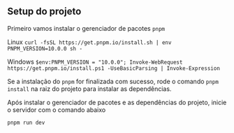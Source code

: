 ## Setup do projeto

Primeiro vamos instalar o gerenciador de pacotes `pnpm`

Linux 
`curl -fsSL https://get.pnpm.io/install.sh | env PNPM_VERSION=10.0.0 sh -`

Windows
`$env:PNPM_VERSION = "10.0.0"; Invoke-WebRequest https://get.pnpm.io/install.ps1 -UseBasicParsing | Invoke-Expression`

Se a instalação do `pnpm` for finalizada com sucesso, rode o comando `pnpm install` na raiz do projeto para instalar as dependências.

Após instalar o gerenciador de pacotes e as dependências do projeto, inicie o servidor com o comando abaixo

`pnpm run dev`

